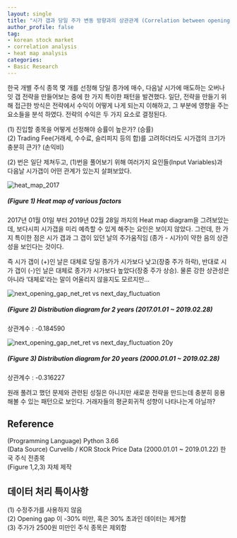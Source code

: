 ```yaml
---
layout: single
title: "시가 갭과 당일 주가 변동 방향과의 상관관계 (Correlation between opening gap and the direction of price movement in Korean stock market)"
author_profile: false
tag: 
- korean stock market
- correlation analysis
- heat map analysis
categories: 
- Basic Research
---
```

  
한국 개별 주식 종목 몇 개를 선정해 당일 종가에 매수, 다음날 시가에 매도하는 오버나잇 갭 전략을 만들어보는 중에 한 가지 특이한 패턴을 발견했다. 일단, 전략을 만들기 위해 접근한 방식은 전략에서 수익이 어떻게 나게 되는지 이해하고, 그 부분에 영향을 주는 요소들을 분석 하였다. 전략의 수익은 두 가지 요소로 결정된다.   
 
(1) 진입할 종목을 어떻게 선정해야 승률이 높은가? (승률)  
(2) Trading Fee(거래세, 수수료, 슬리피지 등의 합)를 고려하더라도 시가갭의 크기가 충분히 큰가? (손익비)  

(2) 번은 일단 제쳐두고, (1)번을 풀어보기 위해 여러가지 요인들(Input Variables)과 다음날 시가갭이 어떤 관계가 있는지 살펴보았다.   
 
![heat_map_2017](https://user-images.githubusercontent.com/34860302/53695354-d3be6000-3dfd-11e9-93fb-841ebb6afe03.png)  
 
##### (Figure 1) Heat map of various factors #####   
  
2017년 01월 01일 부터 2019년 02월 28일 까지의 Heat map diagram을 그려보았는데, 보다시피 시가갭을 미리 예측할 수 있게 해주는 요인은 보이지 않았다. 그런데, 한 가지 특이한 점은 시가 갭과 그 갭이 있던 날의 주가움직임 (종가 - 시가)이 약한 음의 상관성을 보인다는 것이다.  
  
즉 시가 갭이 (+)인 날은 대체로 당일 종가가 시가보다 낮고(장중 주가 하락), 반대로 시가 갭이 (-)인 날은 대체로 종가가 시가보다 높았다(장중 주가 상승). 물론 강한 상관성은 아니라 ‘대체로’라는 말이 어울리지 않을지도 모르지만…  
  
![next_opening_gap_net_ret vs next_day_fluctuation](https://user-images.githubusercontent.com/34860302/53695474-83e09880-3dff-11e9-8898-255ab15f68b3.png)  
 
##### (Figure 2) Distribution diagram for 2 years (2017.01.01 ~ 2019.02.28) #####  
 
상관계수 : -0.184590  
  
![next_opening_gap_net_ret vs next_day_fluctuation 20y](https://user-images.githubusercontent.com/34860302/53695562-7bd52880-3e00-11e9-89a4-c9b9f5f596d0.png)   
  
##### (Figure 3) Distribution diagram for 20 years (2000.01.01 ~ 2019.02.28) #####   
 
상관계수 : -0.316227   

원래 풀려고 했던 문제와 관련된 성질은 아니지만 새로운 전략을 만드는데 충분히 응용해볼 수 있는 패턴으로 보인다. 거래자들의 평균회귀적 성향이 나타나는게 아닐까?  
 
## Reference ##    
(Programming Language) Python 3.66   
(Data Source) Curvelib / KOR Stock Price Data (2000.01.01 ~ 2019.01.22) 한국 주식 전종목   
(Figure 1,2,3) 자체 제작   
 
## 데이터 처리 특이사항 ##  
(1) 수정주가를 사용하지 않음  
(2) Opening gap 이 -30% 미만, 혹은 30% 초과인 데이터는 제거함  
(3) 주가가 2500원 미만인 주식 종목은 제외함  
  
